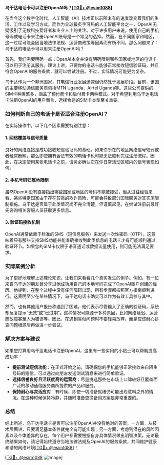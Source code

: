 **乌干达电话卡可以注册OpenAI吗？[[TG💪+ @esim1088](https://t.me/s/esim1088)]**

在当今这个数字化时代，人工智能（AI）技术正以前所未有的速度改变着我们的生活、工作以及学习方式。而作为全球最炙手可热的人工智能平台之一，OpenAI无疑吸引了无数科技爱好者和专业人士的关注。对于许多用户来说，使用自己的手机号码或电话卡来注册OpenAI账号是一个常见的选择。然而，在不同国家和地区，这一过程可能会因当地法律法规、运营商政策等因素而有所不同。那么问题来了：乌干达的电话卡可以用来注册OpenAI吗？

首先，我们需要明确一点：OpenAI本身并没有明确限制哪些国家或地区的电话卡可以用于注册其服务。理论上讲，只要你的电话卡能够正常接收短信验证码，并且符合OpenAI的服务条款，就可以尝试注册。不过，实际情况可能更为复杂。

乌干达作为一个非洲国家，其电信行业发展迅速但仍然处于发展阶段。目前，该国的主要移动通信服务商包括MTN Uganda、Airtel Uganda等。这些公司提供的SIM卡种类繁多，涵盖了预付费卡和后付费卡两种模式。对于希望利用乌干达电话卡注册OpenAI的用户而言，选择合适的SIM卡类型至关重要。

### 如何判断自己的电话卡是否适合注册OpenAI？

在实际操作中，以下几个因素需要特别注意：

#### 1. 网络覆盖与信号质量
良好的网络连接是成功接收短信验证码的基础。如果你所在的地区网络信号较弱或者经常断网，那么即使拥有合法有效的电话卡也可能无法顺利完成注册流程。因此，在决定使用某张电话卡之前，请务必确认它在你日常活动区域内的信号表现如何。

#### 2. 手机号码归属地限制
虽然OpenAI没有直接指出哪些国家或地区的号码不能被接受，但从过往经验来看，某些特定国家由于存在较高的欺诈风险，可能会导致部分国际服务对其实施限制措施。乌干达是否属于此类情况尚不完全清楚，但谨慎起见，在尝试注册前最好先咨询相关客服人员获取更多信息。

#### 3. 验证码接收机制
OpenAI通常依赖于标准的SMS（短信息服务）来发送一次性密码（OTP）。这意味着只有那些支持SMS功能并能准确接收到此类信息的电话卡才有可能顺利通过验证环节。如果您的SIM卡仅限于语音通话或数据流量使用，则可能无法满足要求。

### 实际案例分析

为了更好地理解上述理论知识，让我们来看看几个真实发生的例子。例如，有一位来自乌干达的朋友曾分享过他成功用自己的本地号码完成了OpenAI账户创建的经历。他提到，在整个过程中没有任何障碍出现，所有步骤都按照官方指南顺利进行。这表明至少在某些情况下，乌干达电话卡确实可以作为有效工具参与其中。

然而，也有其他用户报告称遇到了困难。他们表示尽管输入了正确的验证码，系统却反复提示“无效”或“已过期”。这种情况可能源于多种原因，比如网络延迟、运营商故障甚至人为错误等。因此，在遇到类似问题时不要轻易放弃，而是应该耐心排查问题根源后再做进一步尝试。

### 解决方案与建议

如果您打算用乌干达电话卡注册OpenAI，这里有一些实用的小贴士可以帮助提高成功率：

- **提前测试短信功能**：在正式开始之前，请确保您的手机能够正常接收来自陌生号码的短信。可以通过向朋友发送测试消息来进行简单验证。
- **选择信誉良好且活跃度高的运营商**：尽量挑选那些在市场上口碑较好且覆盖面广泛的移动通信服务商所提供的产品和服务。
- **保持耐心与灵活应对**：有时候，即使一切准备就绪仍可能出现意料之外的情况。在这种时候保持冷静，并随时准备更换备用方案是非常重要的。

### 总结

综上所述，乌干达电话卡是否可以注册OpenAI并没有绝对的答案。一方面，从技术层面讲，只要满足基本条件就完全有可能实现；另一方面，考虑到潜在的风险因素以及个体差异的存在，每个用户都需要根据自身具体情况做出明智决策。无论最终结果如何，请记得始终遵守当地法律法规及OpenAI的服务条款，共同维护健康和谐的网络环境[[TG💪+ @esim1088](https://t.me/s/esim1088)]！

[[TG💪+ @esim1088](https://t.me/s/esim1088) ![Image](https://i.postimg.cc/4NQfJmqS/Snipaste-2025-05-13-00-14-12.png)]